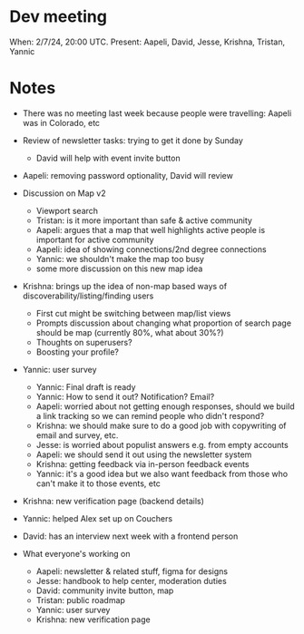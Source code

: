 # Dev meeting

When: 2/7/24, 20:00 UTC.
Present: Aapeli, David, Jesse, Krishna, Tristan, Yannic

# Notes

* There was no meeting last week because people were travelling: Aapeli was in Colorado, etc
* Review of newsletter tasks: trying to get it done by Sunday
  - David will help with event invite button
* Aapeli: removing password optionality, David will review
* Discussion on Map v2
  - Viewport search
  - Tristan: is it more important than safe & active community
  - Aapeli: argues that a map that well highlights active people is important for active community
  - Aapeli: idea of showing connections/2nd degree connections
  - Yannic: we shouldn't make the map too busy
  - some more discussion on this new map idea
* Krishna: brings up the idea of non-map based ways of discoverability/listing/finding users
  - First cut might be switching between map/list views
  - Prompts discussion about changing what proportion of search page should be map (currently 80%, what about 30%?)
  - Thoughts on superusers?
  - Boosting your profile?
* Yannic: user survey
  - Yannic: Final draft is ready
  - Yannic: How to send it out? Notification? Email?
  - Aapeli: worried about not getting enough responses, should we build a link tracking so we can remind people who didn't respond?
  - Krishna: we should make sure to do a good job with copywriting of email and survey, etc.
  - Jesse: is worried about populist answers e.g. from empty accounts
  - Aapeli: we should send it out using the newsletter system
  - Krishna: getting feedback via in-person feedback events
  - Yannic: it's a good idea but we also want feedback from those who can't make it to those events, etc
* Krishna: new verification page (backend details)
* Yannic: helped Alex set up on Couchers
* David: has an interview next week with a frontend person

* What everyone's working on
  - Aapeli: newsletter & related stuff, figma for designs
  - Jesse: handbook to help center, moderation duties
  - David: community invite button, map
  - Tristan: public roadmap
  - Yannic: user survey
  - Krishna: new verification page
